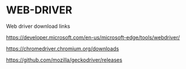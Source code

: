 # WEB-DRIVER
Web driver download links

https://developer.microsoft.com/en-us/microsoft-edge/tools/webdriver/

https://chromedriver.chromium.org/downloads

https://github.com/mozilla/geckodriver/releases
